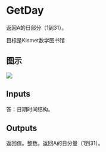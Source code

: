 # GetDay

返回A的日部分（1到31）。

目标是Kismet数学图书馆

## 图示

![]($-20221218-19490919.png)

## Inputs

答：日期时间结构。  

## Outputs

返回值。整数。返回A的日分量（1到31）。
